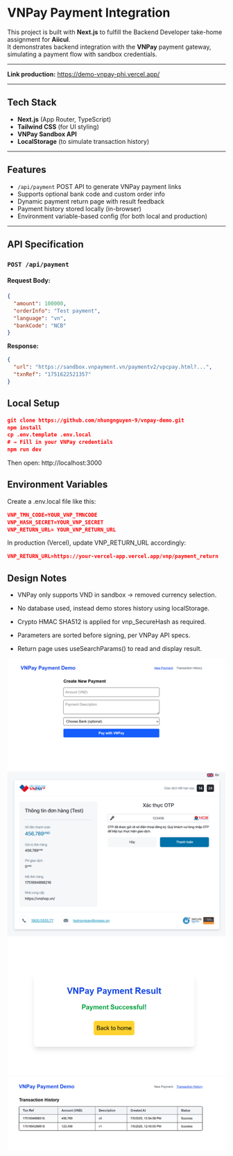 # VNPay Payment Integration

This project is built with **Next.js** to fulfill the Backend Developer take-home assignment for **Aiicul**.  
It demonstrates backend integration with the **VNPay** payment gateway, simulating a payment flow with sandbox credentials.

---

**Link production:** https://demo-vnpay-phi.vercel.app/

---

## Tech Stack

- **Next.js** (App Router, TypeScript)
- **Tailwind CSS** (for UI styling)
- **VNPay Sandbox API**
- **LocalStorage** (to simulate transaction history)

---

## Features

- `/api/payment` POST API to generate VNPay payment links
- Supports optional bank code and custom order info
- Dynamic payment return page with result feedback
- Payment history stored locally (in-browser)
- Environment variable-based config (for both local and production)

---

## API Specification

### `POST /api/payment`

#### Request Body:

```json
{
  "amount": 100000,
  "orderInfo": "Test payment",
  "language": "vn",
  "bankCode": "NCB"
}
```

**Response:**

```json
{
  "url": "https://sandbox.vnpayment.vn/paymentv2/vpcpay.html?...",
  "txnRef": "1751622521357"
}
```

## Local Setup

```json
git clone https://github.com/nhungnguyen-9/vnpay-demo.git
npm install
cp .env.template .env.local
# → Fill in your VNPay credentials
npm run dev
```

Then open: http://localhost:3000

## Environment Variables

Create a .env.local file like this:

```json
VNP_TMN_CODE=YOUR_VNP_TMNCODE
VNP_HASH_SECRET=YOUR_VNP_SECRET
VNP_RETURN_URL= YOUR_VNP_RETURN_URL
```

In production (Vercel), update VNP_RETURN_URL accordingly:

```json
VNP_RETURN_URL=https://your-vercel-app.vercel.app/vnp/payment_return
```

## Design Notes

- VNPay only supports VND in sandbox → removed currency selection.

- No database used, instead demo stores history using localStorage.

- Crypto HMAC SHA512 is applied for vnp_SecureHash as required.

- Parameters are sorted before signing, per VNPay API specs.

- Return page uses useSearchParams() to read and display result.

![Payment Form](public/images/pic1.png)
![Payment](public/images/pic2.png)
![Return URL](public/images/pic3.png)
![Transaction History](public/images/pic4.png)
